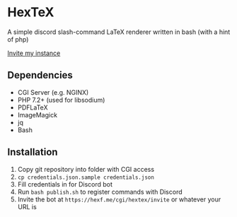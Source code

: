 # HexTeX

A simple discord slash-command LaTeX renderer written in bash (with a hint of php)

[Invite my instance](https://hexf.me/cgi/hextex/invite)


## Dependencies

* CGI Server (e.g. NGINX)
* PHP 7.2+ (used for libsodium)
* PDFLaTeX
* ImageMagick
* jq
* Bash

## Installation

1. Copy git repository into folder with CGI access
2. `cp credentials.json.sample credentials.json`
3. Fill credentials in for Discord bot
4. Run `bash publish.sh` to register commands with Discord
5. Invite the bot at `https://hexf.me/cgi/hextex/invite` or whatever your URL is

